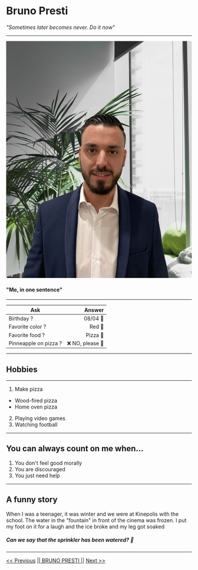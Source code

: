 # Bruno Presti

_"Sometimes later becomes never. Do it now"_ 

---


![alt text](https://raw.githubusercontent.com/PrestiB/markdown-challenge/main/Photo%20de%20profil.jpg "Photo de profil")

#### "Me, in one sentence"

---

| Ask            | Answer        |
| -------------  | -------------:|
|Birthday ?      |08/04 🎂      |
|Favorite color ?|Red   🔴        |
|Favorite food ? |Pizza 🍕         |
|Pinneapple on pizza ? |❌ NO, please  🙏        |

---

## Hobbies
---
1. Make pizza
* Wood-fired pizza
* Home oven pizza 
2. Playing video games
3. Watching football

---
## You can always count on me when...

1. You don't feel good morally
2. You are discouraged
3. You just need help
---
## A funny story
When I was a teenager, it was winter and we were at Kinepolis with the school. The water in the "fountain" in front of the cinema was frozen. I put my foot on it for a laugh and the ice broke and my leg got soaked

##### _Can we say that the sprinkler has been watered?_ 👀

---

[<< Previous](https://github.com/BathshebaDeepijan/markdown-warmup-html "Précédent") [|| BRUNO PRESTI ||](https://github.com/PrestiB/markdown-challenge "Suivant") [Next >>](https://mrsociety404.github.io/markdown-to-html/ "Suivant")